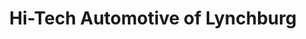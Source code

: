 ---
title: "Hi-Tech Automotive of Lynchburg"
url: /lynchburg/hi-tech-automotive-of-lynchburg/
shop: Autowerkstatt
---